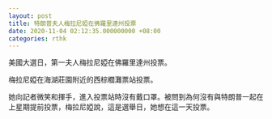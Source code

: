 ```yaml
---
layout: post
title: 特朗普夫人梅拉尼婭在佛羅里達州投票
date: 2020-11-04 02:12:35.000000000 +08:00
categories: rthk
---
```


美國大選日，第一夫人梅拉尼婭在佛羅里達州投票。

梅拉尼婭在海湖莊園附近的西棕櫚灘票站投票。

她向記者微笑和揮手，進入投票站時沒有戴口罩。被問到為何沒有與特朗普一起在上星期提前投票，梅拉尼婭說，這是選舉日，她想在這一天投票。
